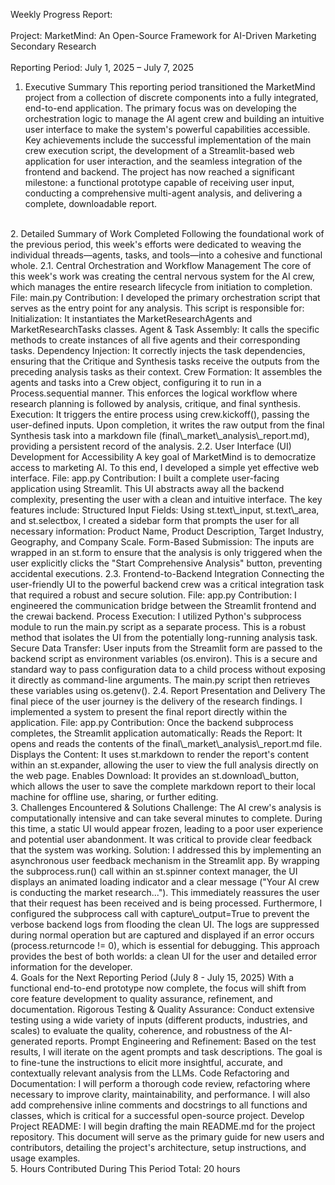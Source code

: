 Weekly Progress Report: 
<br>
<br>
Project: MarketMind: An Open-Source Framework for AI-Driven Marketing Secondary Research
<br>
<br>
Reporting Period: July 1, 2025 – July 7, 2025
<br>
1. Executive Summary
This reporting period transitioned the MarketMind project from a collection of discrete components into a fully integrated, end-to-end application. The primary focus was on developing the orchestration logic to manage the AI agent crew and building an intuitive user interface to make the system's powerful capabilities accessible. Key achievements include the successful implementation of the main crew execution script, the development of a Streamlit-based web application for user interaction, and the seamless integration of the frontend and backend. The project has now reached a significant milestone: a functional prototype capable of receiving user input, conducting a comprehensive multi-agent analysis, and delivering a complete, downloadable report.
<br>
2. Detailed Summary of Work Completed
Following the foundational work of the previous period, this week's efforts were dedicated to weaving the individual threads—agents, tasks, and tools—into a cohesive and functional whole.
2.1. Central Orchestration and Workflow Management
The core of this week's work was creating the central nervous system for the AI crew, which manages the entire research lifecycle from initiation to completion.
File: main.py
Contribution: I developed the primary orchestration script that serves as the entry point for any analysis. This script is responsible for:
Initialization: It instantiates the MarketResearchAgents and MarketResearchTasks classes.
Agent & Task Assembly: It calls the specific methods to create instances of all five agents and their corresponding tasks.
Dependency Injection: It correctly injects the task dependencies, ensuring that the Critique and Synthesis tasks receive the outputs from the preceding analysis tasks as their context.
Crew Formation: It assembles the agents and tasks into a Crew object, configuring it to run in a Process.sequential manner. This enforces the logical workflow where research planning is followed by analysis, critique, and final synthesis.
Execution: It triggers the entire process using crew.kickoff(), passing the user-defined inputs. Upon completion, it writes the raw output from the final Synthesis task into a markdown file (final\_market\_analysis\_report.md), providing a persistent record of the analysis.
2.2. User Interface (UI) Development for Accessibility
A key goal of MarketMind is to democratize access to marketing AI. To this end, I developed a simple yet effective web interface.
File: app.py
Contribution: I built a complete user-facing application using Streamlit. This UI abstracts away all the backend complexity, presenting the user with a clean and intuitive interface. The key features include:
Structured Input Fields: Using st.text\_input, st.text\_area, and st.selectbox, I created a sidebar form that prompts the user for all necessary information: Product Name, Product Description, Target Industry, Geography, and Company Scale.
Form-Based Submission: The inputs are wrapped in an st.form to ensure that the analysis is only triggered when the user explicitly clicks the "Start Comprehensive Analysis" button, preventing accidental executions.
2.3. Frontend-to-Backend Integration
Connecting the user-friendly UI to the powerful backend crew was a critical integration task that required a robust and secure solution.
File: app.py
Contribution: I engineered the communication bridge between the Streamlit frontend and the crewai backend.
Process Execution: I utilized Python's subprocess module to run the main.py script as a separate process. This is a robust method that isolates the UI from the potentially long-running analysis task.
Secure Data Transfer: User inputs from the Streamlit form are passed to the backend script as environment variables (os.environ). This is a secure and standard way to pass configuration data to a child process without exposing it directly as command-line arguments. The main.py script then retrieves these variables using os.getenv().
2.4. Report Presentation and Delivery
The final piece of the user journey is the delivery of the research findings. I implemented a system to present the final report directly within the application.
File: app.py
Contribution: Once the backend subprocess completes, the Streamlit application automatically:
Reads the Report: It opens and reads the contents of the final\_market\_analysis\_report.md file.
Displays the Content: It uses st.markdown to render the report's content within an st.expander, allowing the user to view the full analysis directly on the web page.
Enables Download: It provides an st.download\_button, which allows the user to save the complete markdown report to their local machine for offline use, sharing, or further editing.
<br>
3. Challenges Encountered & Solutions
Challenge: The AI crew's analysis is computationally intensive and can take several minutes to complete. During this time, a static UI would appear frozen, leading to a poor user experience and potential user abandonment. It was critical to provide clear feedback that the system was working.
Solution: I addressed this by implementing an asynchronous user feedback mechanism in the Streamlit app.
By wrapping the subprocess.run() call within an st.spinner context manager, the UI displays an animated loading indicator and a clear message ("Your AI crew is conducting the market research..."). This immediately reassures the user that their request has been received and is being processed.
Furthermore, I configured the subprocess call with capture\_output=True to prevent the verbose backend logs from flooding the clean UI. The logs are suppressed during normal operation but are captured and displayed if an error occurs (process.returncode != 0), which is essential for debugging. This approach provides the best of both worlds: a clean UI for the user and detailed error information for the developer.
<br>
4. Goals for the Next Reporting Period (July 8 - July 15, 2025)
With a functional end-to-end prototype now complete, the focus will shift from core feature development to quality assurance, refinement, and documentation.
Rigorous Testing & Quality Assurance: Conduct extensive testing using a wide variety of inputs (different products, industries, and scales) to evaluate the quality, coherence, and robustness of the AI-generated reports.
Prompt Engineering and Refinement: Based on the test results, I will iterate on the agent prompts and task descriptions. The goal is to fine-tune the instructions to elicit more insightful, accurate, and contextually relevant analysis from the LLMs.
Code Refactoring and Documentation: I will perform a thorough code review, refactoring where necessary to improve clarity, maintainability, and performance. I will also add comprehensive inline comments and docstrings to all functions and classes, which is critical for a successful open-source project.
Develop Project README: I will begin drafting the main README.md for the project repository. This document will serve as the primary guide for new users and contributors, detailing the project's architecture, setup instructions, and usage examples.
<br>
5. Hours Contributed During This Period
Total: 20 hours
